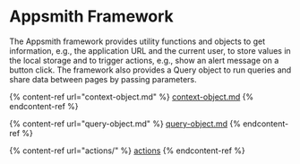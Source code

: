 # Appsmith Framework

The Appsmith framework provides utility functions and objects to get information, e.g., the application URL and the current user, to store values in the local storage and to trigger actions, e.g., show an alert message on a button click. The framework also provides a Query object to run queries and share data between pages by passing parameters.

{% content-ref url="context-object.md" %}
[context-object.md](context-object.md)
{% endcontent-ref %}

{% content-ref url="query-object.md" %}
[query-object.md](query-object.md)
{% endcontent-ref %}

{% content-ref url="actions/" %}
[actions](actions/)
{% endcontent-ref %}
